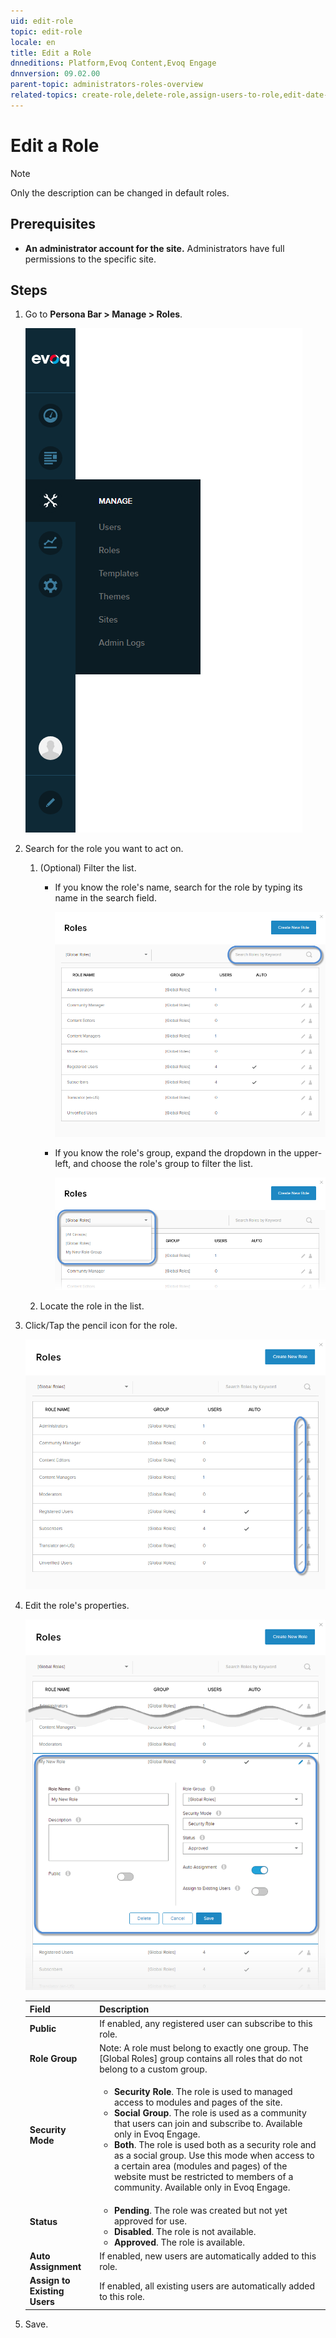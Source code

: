 ```yaml
---
uid: edit-role
topic: edit-role
locale: en
title: Edit a Role
dnneditions: Platform,Evoq Content,Evoq Engage
dnnversion: 09.02.00
parent-topic: administrators-roles-overview
related-topics: create-role,delete-role,assign-users-to-role,edit-date-range-for-role-membership,view-users-assigned-to-role,remove-users-from-role
---
```


# Edit a Role

> [!Note]
> Only the description can be changed in default roles.

## Prerequisites

*   **An administrator account for the site.** Administrators have full permissions to the specific site.

## Steps

1.  Go to **Persona Bar \> Manage \> Roles**.
    
    ![Persona Bar > Manage > Roles](/images/scr-pbar-host-Manage-E91.png)
    
2.  Search for the role you want to act on.
    1.  (Optional) Filter the list.
        
        *   If you know the role's name, search for the role by typing its name in the search field.
            
              
            
            ![Search field for roles](/images/scr-RoleList-Search-E90.png)
            
              
            
        *   If you know the role's group, expand the dropdown in the upper-left, and choose the role's group to filter the list.
            
              
            
            ![Filter list of roles by group](/images/scr-RoleList-FilterByRoleGroup-E90.png)
            
              
            
        
    2.  Locate the role in the list.
3.  Click/Tap the pencil icon for the role.
    
      
    
    ![](/images/scr-RoleList-EditRole-E90.png)
    
      
    
4.  Edit the role's properties.
    
      
    
    ![](/images/scr-Roles-Edit-Edit-E90.png)
    
      
    
    |**Field**|**Description**|
    |---|---|
    |<strong>Public</strong>|If enabled, any registered user can subscribe to this role.|
    |<strong>Role Group</strong>|Note: A role must belong to exactly one group. The \[Global Roles\] group contains all roles that do not belong to a custom group.|
    |<strong>Security Mode</strong>|<ul><li><strong>Security Role</strong>. The role is used to managed access to modules and pages of the site.</li><li><strong>Social Group</strong>. The role is used as a community that users can join and subscribe to. Available only in Evoq Engage.</li><li><strong>Both</strong>. The role is used both as a security role and as a social group. Use this mode when access to a certain area (modules and pages) of the website must be restricted to members of a community. Available only in Evoq Engage.</li></ul>|
    |<strong>Status</strong>|<ul><li><strong>Pending</strong>. The role was created but not yet approved for use.</li><li><strong>Disabled</strong>. The role is not available.</li><li><strong>Approved</strong>. The role is available.</li></ul>|
    |<strong>Auto Assignment</strong>|If enabled, new users are automatically added to this role.|
    |<strong>Assign to Existing Users</strong>|If enabled, all existing users are automatically added to this role.|
    
5.  Save.